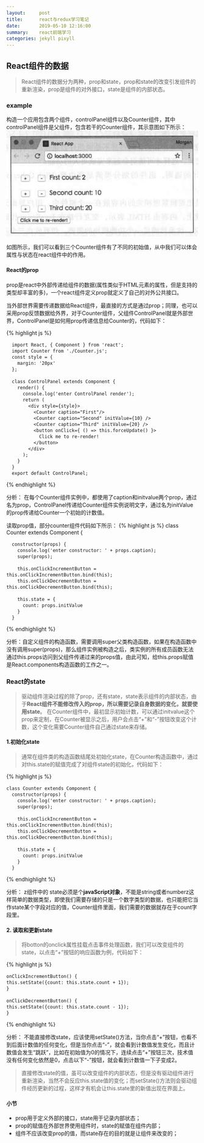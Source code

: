 ```yaml
---
layout:     post
title:      react与redux学习笔记
date:       2019-05-10 12:16:00
summary:    react前端学习
categories: jekyll pixyll
---
```


## React组件的数据
> React组件的数据分为两种，prop和state，prop和state的改变引发组件的重新渲染，prop是组件的对外接口，state是组件的内部状态。

### example
构造一个应用包含两个组件，controlPanel组件以及Counter组件，其中controlPanel组件是父组件，包含若干的Counter组件，其示意图如下所示：
![](/images/react_counter.png)

如图所示，我们可以看到三个Counter组件有了不同的初始值，从中我们可以体会属性与状态在react组件中的作用。

#### React的prop
prop是react中外部传递给组件的数据(属性类似于HTML元素的属性，但是支持的类型却丰富的多)，一个react组件定义prop就定义了自己的对外公共接口。

当外部世界需要传递数据给React组件，最直接的方式是通过prop；同理，也可以采用prop反馈数据给外界，对于Counter组件，父组件ControlPanel就是外部世界，ControlPanel是如何用prop传递信息给Counter的，代码如下：

{% highlight js %}

      import React, { Component } from 'react';
      import Counter from './Counter.js';
      const style = {
        margin: '20px'
      };

      class ControlPanel extends Component {
        render() {
          console.log('enter ControlPanel render');
          return (
            <div style={style}>
              <Counter caption="First"/>
              <Counter caption="Second" initValue={10} />
              <Counter caption="Third" initValue={20} />
              <button onClick={ () => this.forceUpdate() }>
                Click me to re-render!
              </button>
            </div>
          );
        }
      }
      export default ControlPanel;

{% endhighlight %}

分析： 在每个Counter组件实例中，都使用了caption和initvalue两个prop，通过名为prop，ControlPanel传递给Counter组件实例说明文字，通过名为initValue的prop传递给Counter一个初始的计数值。

读取prop值，部分counter组件代码如下所示：
{% highlight js %}
    class Counter extends Component {

      constructor(props) {
        console.log('enter constructor: ' + props.caption);
        super(props);

        this.onClickIncrementButton = this.onClickIncrementButton.bind(this);
        this.onClickDecrementButton = this.onClickDecrementButton.bind(this);

        this.state = {
          count: props.initValue
        }
      }
{% endhighlight %}

分析：自定义组件的构造函数，需要调用super父类构造函数，如果在构造函数中没有调用super(props)，那么组件实例被构造之后，类实例的所有成员函数无法通过this.props访问到父组件传递过来的props值，由此可知，给this.props赋值是React.components构造函数的工作之一。

### React的state
> 驱动组件渲染过程的除了prop，还有state，state表示组件的内部状态，由于**React组件不能修改传入的prop，所以需要记录自身数据的变化，就要使用state**。 在Counter组件中，最初显示初始计数，可以通过initvalue这个prop来定制，在Counter被显示之后，用户会点击“+”和“-”按钮改变这个计数，这个变化需要Counter组件自己通过state来存储。

#### 1.初始化state
> 通常在组件类的构造函数结尾处初始化state，在Counter构造函数中，通过对this.state的赋值完成了对组件state的初始化，代码如下：

{% highlight js %}

    class Counter extends Component {
      constructor(props) {
        console.log('enter constructor: ' + props.caption);
        super(props);

        this.onClickIncrementButton = this.onClickIncrementButton.bind(this);
        this.onClickDecrementButton = this.onClickDecrementButton.bind(this);

        this.state = {
          count: props.initValue
        }
      }

{% endhighlight %}

分析： z组件中的 state必须是个**javaScript对象**，不能是string或者numberz这样简单的数据类型，即使我们需要存储的只是一个数字类型的数据，也只能把它当作state某个字段对应的值，Counter组件里面，我们需要的数据就存在于count字段里。

#### 2. 读取和更新state
> 将botton的onclick属性挂载点击事件处理函数，我们可以改变组件的state，以点击“+”按钮的响应函数为例，代码如下：

{% highlight js %}

    onClickIncrementButton() {
    this.setState({count: this.state.count + 1});
    }

    onClickDecrementButton() {
    this.setState({count: this.state.count - 1});
    }

{% endhighlight %}

分析： 不能直接修改state，应该使用setState()方法，当你点击“+”按钮，也看不到后面计数值的任何变化，但是当你点击“-”，就会看到计数值发生变化，而且计数值会发生“跳跃”，比如在初始值为0的情况下，连续点击“+”按钮三次，技术值没有任何变化依然是0，点击以下“-”按钮，就会看到计数值一下子变成2。

> 直接修改state的值，虽可以改变组件的内部状态，但是没有驱动组件进行重新渲染，当然不会反应this.state值的变化；而setState()方法则会驱动组件经历更新的过程，这样才有机会让this.state里的新值出现在界面上。

#### 小节
- prop用于定义外部的接口，state用于记录内部状态；
- prop的赋值在外部世界使用组件时，state的赋值在组件内部；
- 组件不应该改变prop的值，而state存在的目的就是让组件来改变的；
